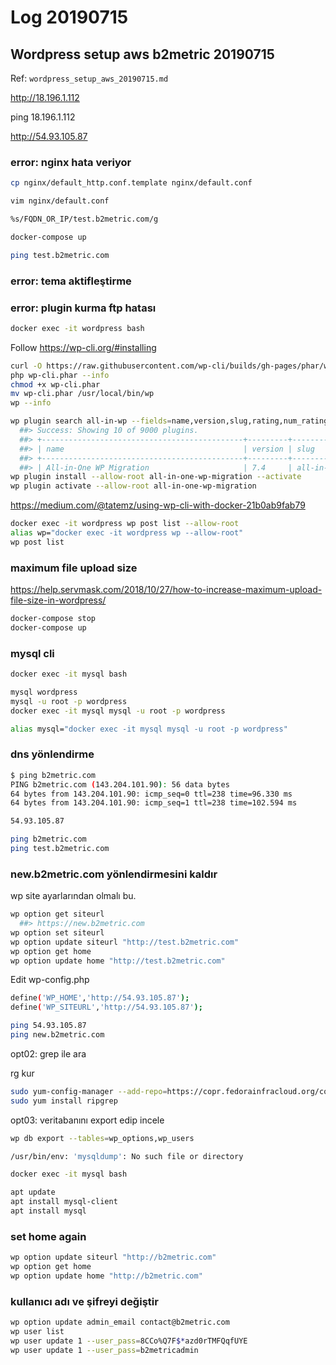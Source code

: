 
# Log 20190715 

## Wordpress setup aws b2metric 20190715 

Ref: `wordpress_setup_aws_20190715.md`

http://18.196.1.112

ping 18.196.1.112

http://54.93.105.87

### error: nginx hata veriyor

``` bash
cp nginx/default_http.conf.template nginx/default.conf
``` 

``` bash
vim nginx/default.conf
``` 

``` bash
%s/FQDN_OR_IP/test.b2metric.com/g
``` 

``` bash
docker-compose up
``` 

``` bash
ping test.b2metric.com
``` 

### error: tema aktifleştirme 

### error: plugin kurma ftp hatası

``` bash
docker exec -it wordpress bash
``` 

Follow https://wp-cli.org/#installing

``` bash
curl -O https://raw.githubusercontent.com/wp-cli/builds/gh-pages/phar/wp-cli.phar
php wp-cli.phar --info
chmod +x wp-cli.phar
mv wp-cli.phar /usr/local/bin/wp
wp --info
``` 

``` bash
wp plugin search all-in-wp --fields=name,version,slug,rating,num_ratings --allow-root
  ##> Success: Showing 10 of 9000 plugins.
  ##> +---------------------------------------------+---------+-------------------------------------+--------+-------------+
  ##> | name                                        | version | slug                                | rating | num_ratings |
  ##> +---------------------------------------------+---------+-------------------------------------+--------+-------------+
  ##> | All-in-One WP Migration                     | 7.4     | all-in-one-wp-migration             | 94     | 5961        |
wp plugin install --allow-root all-in-one-wp-migration --activate
wp plugin activate --allow-root all-in-one-wp-migration 
``` 

https://medium.com/@tatemz/using-wp-cli-with-docker-21b0ab9fab79

``` bash
docker exec -it wordpress wp post list --allow-root
alias wp="docker exec -it wordpress wp --allow-root"
wp post list
``` 

### maximum file upload size

https://help.servmask.com/2018/10/27/how-to-increase-maximum-upload-file-size-in-wordpress/

``` bash
docker-compose stop
docker-compose up
``` 

### mysql cli

``` bash
docker exec -it mysql bash
``` 

``` bash
mysql wordpress
mysql -u root -p wordpress 
docker exec -it mysql mysql -u root -p wordpress 
``` 

``` bash
alias mysql="docker exec -it mysql mysql -u root -p wordpress"
``` 

### dns yönlendirme

``` bash
$ ping b2metric.com
PING b2metric.com (143.204.101.90): 56 data bytes
64 bytes from 143.204.101.90: icmp_seq=0 ttl=238 time=96.330 ms
64 bytes from 143.204.101.90: icmp_seq=1 ttl=238 time=102.594 ms
``` 

``` bash
54.93.105.87
``` 

``` bash
ping b2metric.com
ping test.b2metric.com
``` 

### new.b2metric.com yönlendirmesini kaldır

wp site ayarlarından olmalı bu.

``` bash
wp option get siteurl
  ##> https://new.b2metric.com
wp option set siteurl
wp option update siteurl "http://test.b2metric.com"
wp option get home
wp option update home "http://test.b2metric.com"
``` 

Edit wp-config.php

``` bash
define('WP_HOME','http://54.93.105.87');
define('WP_SITEURL','http://54.93.105.87');

``` 

``` bash
ping 54.93.105.87
ping new.b2metric.com
``` 

opt02: grep ile ara

rg kur

``` bash
sudo yum-config-manager --add-repo=https://copr.fedorainfracloud.org/coprs/carlwgeorge/ripgrep/repo/epel-7/carlwgeorge-ripgrep-epel-7.repo
sudo yum install ripgrep
``` 

opt03: veritabanını export edip incele

``` bash
wp db export --tables=wp_options,wp_users
``` 

``` bash
/usr/bin/env: 'mysqldump': No such file or directory

``` 

``` bash
docker exec -it mysql bash
``` 

``` bash
apt update
apt install mysql-client
apt install mysql
``` 

### set home again

``` bash
wp option update siteurl "http://b2metric.com"
wp option get home
wp option update home "http://b2metric.com"
``` 

### kullanıcı adı ve şifreyi değiştir

``` bash
wp option update admin_email contact@b2metric.com
wp user list
wp user update 1 --user_pass=8CCo%Q7F$*azd0rTMFQqfUYE
wp user update 1 --user_pass=b2metricadmin
``` 


